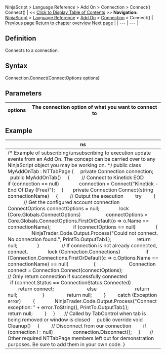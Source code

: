 ﻿
NinjaScript \> Language Reference \> Add On \> Connection \> Connect()
Connect()
| \<\< [Click to Display Table of Contents](connect.md) \>\> **Navigation:**     [NinjaScript](ninjascript-1.md) \> [Language Reference](language_reference_wip-1.md) \> [Add On](add_on-1.md) \> [Connection](connection_class-1.md) \> Connect() | [Previous page](connection_cancelallorders-1.md) [Return to chapter overview](connection_class-1.md) [Next page](connectionstatusupdate-1.md) |
| --- | --- |
## Definition
Connects to a connection.
 
## Syntax
Connection.Connect(ConnectOptions options)
 
## Parameters
| options | The connection option of what you want to connect to |
| --- | --- |

## Example
| ns |
| --- |
| /\* Example of subscribing/unsubscribing to execution update events from an Add On. The concept can be carried over to any NinjaScript object you may be working on. \*/ public class MyAddOnTab : NTTabPage {      private Connection connection;      public MyAddOnTab()      {          // Connect to Kinetick EOD          if (connection \=\= null)                connection \= Connect("Kinetick \- End Of Day (Free)");      }        private Connection Connect(string connectionName)      {          // Output the execution          try          {                // Get the configured account connection                ConnectOptions connectOptions \= null;                lock (Core.Globals.ConnectOptions)                    connectOptions \= Core.Globals.ConnectOptions.FirstOrDefault(o \=\> o.Name \=\= connectionName);                  if (connectOptions \=\= null)                {                    NinjaTrader.Code.Output.Process("Could not connect. No connection found.", PrintTo.OutputTab1\);                    return null;                }                  // If connection is not already connected, connect.                lock (Connection.Connections)                    if (Connection.Connections.FirstOrDefault(c \=\> c.Options.Name \=\= connectionName) \=\= null)                    {                          Connection connect \= Connection.Connect(connectOptions);                            // Only return connection if successfully connected                          if (connect.Status \=\= ConnectionStatus.Connected)                              return connect;                          else                              return null;                    }                  return null;          }          catch (Exception error)          {                NinjaTrader.Code.Output.Process("Connect exception: " \+ error.ToString(), PrintTo.OutputTab1\);                return null;          }      }        // Called by TabControl when tab is being removed or window is closed      public override void Cleanup()      {          // Disconnect from our connection          if (connection !\= null)                connection.Disconnect();      }        // Other required NTTabPage members left out for demonstration purposes. Be sure to add them in your own code. } |

